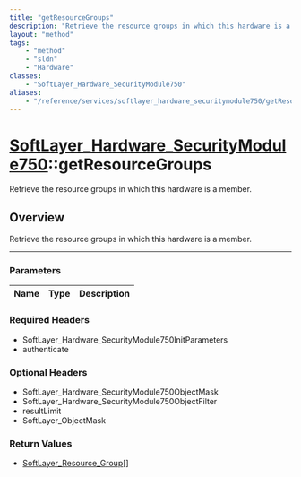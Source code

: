 ```yaml
---
title: "getResourceGroups"
description: "Retrieve the resource groups in which this hardware is a member."
layout: "method"
tags:
    - "method"
    - "sldn"
    - "Hardware"
classes:
    - "SoftLayer_Hardware_SecurityModule750"
aliases:
    - "/reference/services/softlayer_hardware_securitymodule750/getResourceGroups"
---
```

# [SoftLayer_Hardware_SecurityModule750](/reference/services/SoftLayer_Hardware_SecurityModule750)::getResourceGroups


Retrieve the resource groups in which this hardware is a member.


## Overview 
Retrieve the resource groups in which this hardware is a member.

-----

### Parameters 
|Name | Type | Description |
| --- | --- | --- |


### Required Headers
* SoftLayer_Hardware_SecurityModule750InitParameters
* authenticate


### Optional Headers
* SoftLayer_Hardware_SecurityModule750ObjectMask
* SoftLayer_Hardware_SecurityModule750ObjectFilter
* resultLimit
* SoftLayer_ObjectMask

### Return Values
* <a href='/reference/datatypes/SoftLayer_Resource_Group'>SoftLayer_Resource_Group[] </a>




